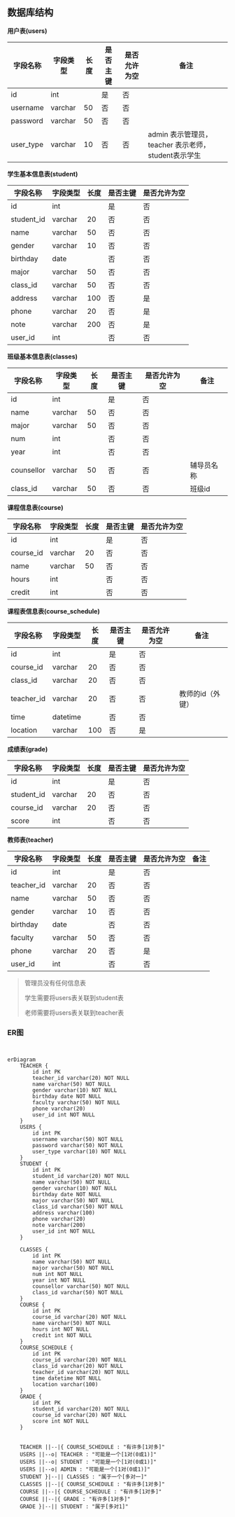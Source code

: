 ## 数据库结构

**用户表(users)**

| 字段名称      | 字段类型    | 长度  | 是否主键 | 是否允许为空 | 备注                                   |
|-----------|---------|-----|------|--------|--------------------------------------|
| id        | int     |     | 是    | 否      |                                      |
| username  | varchar | 50  | 否    | 否      |                                      |
| password  | varchar | 50  | 否    | 否      |                                      |
| user_type | varchar | 10  | 否    | 否      | admin 表示管理员，teacher 表示老师，student表示学生 |

**学生基本信息表(student)**

| 字段名称       | 字段类型    | 长度  | 是否主键 | 是否允许为空 |
|------------|---------|-----|------|--------|
| id         | int     |     | 是    | 否      |
| student_id | varchar | 20  | 否    | 否      |
| name       | varchar | 50  | 否    | 否      |
| gender     | varchar | 10  | 否    | 否      |
| birthday   | date    |     | 否    | 否      |
| major      | varchar | 50  | 否    | 否      |
| class_id   | varchar | 50  | 否    | 否      |
| address    | varchar | 100 | 否    | 是      |
| phone      | varchar | 20  | 否    | 是      |
| note       | varchar | 200 | 否    | 是      |
| user_id    | int     |     | 否    | 否      |

**班级基本信息表(classes)**

| 字段名称       | 字段类型    | 长度  | 是否主键 | 是否允许为空 | 备注    |
|------------|---------|-----|------|--------|-------|
| id         | int     |     | 是    | 否      |       |
| name       | varchar | 50  | 否    | 否      |       |
| major      | varchar | 50  | 否    | 否      |       |
| num        | int     |     | 否    | 否      |       |
| year       | int     |     | 否    | 否      |       |
| counsellor | varchar | 50  | 否    | 否      | 辅导员名称 |
| class_id   | varchar | 50  | 否    | 否      | 班级id  |
**课程信息表(course)**

| 字段名称      | 字段类型    | 长度  | 是否主键 | 是否允许为空 |
|-----------|---------|-----|------|--------|
| id        | int     |     | 是    | 否      |
| course_id | varchar | 20  | 否    | 否      |
| name      | varchar | 50  | 否    | 否      |
| hours     | int     |     | 否    | 否      |
| credit    | int     |     | 否    | 否      |

**课程表信息表(course_schedule)**

| 字段名称       | 字段类型     | 长度  | 是否主键 | 是否允许为空 | 备注        |
|------------|----------|-----|------|--------|-----------|
| id         | int      |     | 是    | 否      |           |
| course_id  | varchar  | 20  | 否    | 否      |           |
| class_id   | varchar  | 20  | 否    | 否      |           |
| teacher_id | varchar  | 20  | 否    | 否      | 教师的id（外键） |
| time       | datetime |     | 否    | 否      |           |
| location   | varchar  | 100 | 否    | 是      |           |

**成绩表(grade)**

| 字段名称       | 字段类型    | 长度  | 是否主键 | 是否允许为空 |
|------------|---------|-----|------|--------|
| id         | int     |     | 是    | 否      |
| student_id | varchar | 20  | 否    | 否      |
| course_id  | varchar | 20  | 否    | 否      |
| score      | int     |     | 否    | 否      |

**教师表(teacher)**

| 字段名称       | 字段类型    | 长度  | 是否主键 | 是否允许为空 | 备注  |
|------------|---------|-----|------|--------|-----|
| id         | int     |     | 是    | 否      |     |
| teacher_id | varchar | 20  | 否    | 否      |     |   
| name       | varchar | 50  | 否    | 否      |     |   
| gender     | varchar | 10  | 否    | 否      |     |   
| birthday   | date    |     | 否    | 否      |     |   
| faculty    | varchar | 50  | 否    | 否      |     |   
| phone      | varchar | 20  | 否    | 是      |     |   
| user_id    | int     |     | 否    | 否      |     |   

> 管理员没有任何信息表
> 
> 学生需要将users表关联到student表
> 
> 老师需要将users表关联到teacher表

### ER图

```mermaid


erDiagram
	TEACHER {
        id int PK
        teacher_id varchar(20) NOT NULL
        name varchar(50) NOT NULL
        gender varchar(10) NOT NULL
        birthday date NOT NULL
        faculty varchar(50) NOT NULL
        phone varchar(20)
        user_id int NOT NULL
    }
    USERS {
        id int PK
        username varchar(50) NOT NULL
        password varchar(50) NOT NULL
        user_type varchar(10) NOT NULL
    }
    STUDENT {
        id int PK
        student_id varchar(20) NOT NULL
        name varchar(50) NOT NULL
        gender varchar(10) NOT NULL
        birthday date NOT NULL
        major varchar(50) NOT NULL
        class_id varchar(50) NOT NULL
        address varchar(100)
        phone varchar(20)
        note varchar(200)
        user_id int NOT NULL
    }
    
    CLASSES {
        id int PK
        name varchar(50) NOT NULL
        major varchar(50) NOT NULL
        num int NOT NULL
        year int NOT NULL
        counsellor varchar(50) NOT NULL
        class_id varchar(50) NOT NULL
    }
    COURSE {
        id int PK
        course_id varchar(20) NOT NULL
        name varchar(50) NOT NULL
        hours int NOT NULL
        credit int NOT NULL
    }
    COURSE_SCHEDULE {
        id int PK
        course_id varchar(20) NOT NULL
        class_id varchar(20) NOT NULL
        teacher_id varchar(20) NOT NULL
        time datetime NOT NULL
        location varchar(100)
    }
    GRADE {
        id int PK
        student_id varchar(20) NOT NULL
        course_id varchar(20) NOT NULL
        score int NOT NULL
    } 
    
    
    TEACHER ||--|{ COURSE_SCHEDULE : "有许多[1对多]"
    USERS ||--o| TEACHER : "可能是一个[1对(0或1)]"
    USERS ||--o| STUDENT : "可能是一个[1对(0或1)]"
    USERS ||--o| ADMIN : "可能是一个[1对(0或1)]"
    STUDENT }|--|| CLASSES : "属于一个[多对一]"
    CLASSES ||--|{ COURSE_SCHEDULE : "有许多[1对多]"
    COURSE ||--|{ COURSE_SCHEDULE : "有许多[1对多]"
    COURSE ||--|{ GRADE : "有许多[1对多]"
    GRADE }|--|| STUDENT : "属于[多对1]"
    
```

```mermaid

```

